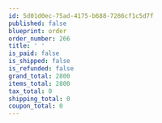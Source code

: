 ```yaml
---
id: 5d01d0ec-75ad-4175-b688-7286cf1c5d7f
published: false
blueprint: order
order_number: 266
title: ' '
is_paid: false
is_shipped: false
is_refunded: false
grand_total: 2800
items_total: 2800
tax_total: 0
shipping_total: 0
coupon_total: 0
---
```

